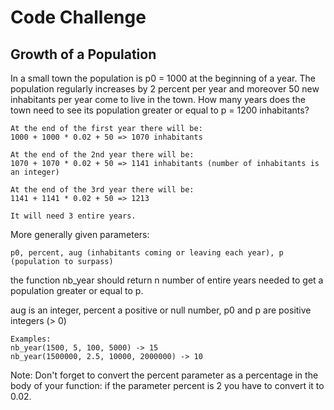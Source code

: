 <h1>Code Challenge</h1>
<h2>Growth of a Population</h2>

In a small town the population is p0 = 1000 at the beginning of a year. The population regularly increases by 2 percent per year and moreover 50 new inhabitants per year come to live in the town. How many years does the town need to see its population greater or equal to p = 1200 inhabitants?
```
At the end of the first year there will be: 
1000 + 1000 * 0.02 + 50 => 1070 inhabitants

At the end of the 2nd year there will be: 
1070 + 1070 * 0.02 + 50 => 1141 inhabitants (number of inhabitants is an integer)

At the end of the 3rd year there will be:
1141 + 1141 * 0.02 + 50 => 1213

It will need 3 entire years.
```
More generally given parameters:
```
p0, percent, aug (inhabitants coming or leaving each year), p (population to surpass)
```
the function nb_year should return n number of entire years needed to get a population greater or equal to p.

aug is an integer, percent a positive or null number, p0 and p are positive integers (> 0)
```
Examples:
nb_year(1500, 5, 100, 5000) -> 15
nb_year(1500000, 2.5, 10000, 2000000) -> 10
```
Note: Don't forget to convert the percent parameter as a percentage in the body of your function: if the parameter percent is 2 you have to convert it to 0.02.